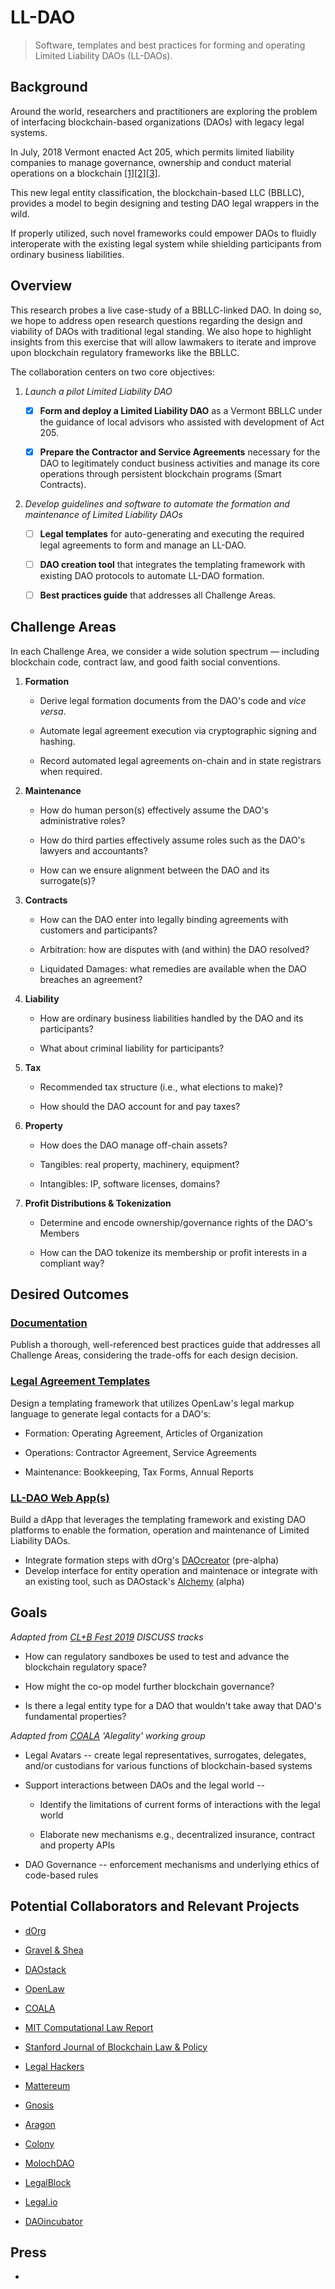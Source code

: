 # LL-DAO
> Software, templates and best practices for forming and operating Limited Liability DAOs (LL-DAOs).

Background
----------

Around the world, researchers and practitioners are exploring the problem of interfacing blockchain-based organizations (DAOs) with legacy legal systems.

In July, 2018 Vermont enacted Act 205, which permits limited liability companies to manage governance, ownership and conduct material
operations on a blockchain [[1]](https://www.coindesk.com/vermontdao-state-governor-signs-bill-clearing-way-blockchain-companies)[[2]](https://legislature.vermont.gov/statutes/section/11/025/04173)[[3]](https://jimhamiltonblog.blogspot.com/2018/06/vermont-permits-llcs-to-operate.html).

This new legal entity classification, the blockchain-based LLC (BBLLC), provides a model to begin designing and testing DAO legal wrappers in the wild.

If properly utilized, such novel frameworks could empower DAOs to fluidly interoperate with the existing legal system while shielding participants from ordinary business liabilities.

Overview
--------

This research probes a live case-study of a BBLLC-linked DAO. In doing so, we hope to address open research questions regarding the design and viability of DAOs with traditional legal standing. We also hope to highlight insights from this exercise that will allow lawmakers to iterate and improve upon blockchain regulatory frameworks like the BBLLC.

The collaboration centers on two core objectives:

1.  *Launch a pilot Limited Liability DAO*

       - [X] **Form and deploy a Limited Liability DAO** as a Vermont BBLLC under the guidance of local advisors who assisted with development of Act 205.

       - [X] **Prepare the Contractor and Service Agreements** necessary for the DAO to legitimately conduct business activities and manage its core operations through persistent blockchain programs (Smart Contracts).

2.  *Develop guidelines and software to automate the formation and maintenance of Limited Liability DAOs*

       - [ ] **Legal templates** for auto-generating and executing the required legal agreements to form and manage an LL-DAO.

       - [ ] **DAO creation tool** that integrates the templating framework with existing DAO protocols to automate LL-DAO formation.

       - [ ] **Best practices guide** that addresses all Challenge Areas.

Challenge Areas
---------------

In each Challenge Area, we consider a wide solution spectrum — including blockchain code, contract law, and good faith social conventions.

1.  **Formation**

    -   Derive legal formation documents from the DAO's code and *vice versa*.

    -   Automate legal agreement execution via cryptographic signing and hashing.

    -   Record automated legal agreements on-chain and in state registrars when required.

2.  **Maintenance**

    -   How do human person(s) effectively assume the DAO's administrative roles?

    -   How do third parties effectively assume roles such as the DAO's lawyers and accountants?

    -   How can we ensure alignment between the DAO and its surrogate(s)?

3.  **Contracts**

    -   How can the DAO enter into legally binding agreements with customers and participants?

    -   Arbitration: how are disputes with (and within) the DAO resolved?

    -   Liquidated Damages: what remedies are available when the DAO breaches an agreement?

4.  **Liability**

    -   How are ordinary business liabilities handled by the DAO and its participants?

    -   What about criminal liability for participants?

5.  **Tax**

    -   Recommended tax structure (i.e., what elections to make)?

    -   How should the DAO account for and pay taxes?

6.  **Property**

    -   How does the DAO manage off-chain assets?

    -   Tangibles: real property, machinery, equipment?

    -   Intangibles: IP, software licenses, domains?

7.  **Profit Distributions & Tokenization**

    -   Determine and encode ownership/governance rights of the DAO's Members

    -   How can the DAO tokenize its membership or profit interests in a compliant way?


Desired Outcomes
----------------

### [Documentation](./guidelines)

Publish a thorough, well-referenced best practices guide that addresses all Challenge Areas, considering the trade-offs for each design decision.

### [Legal Agreement Templates](./templates)

Design a templating framework that utilizes OpenLaw's legal markup language to generate legal contacts for a DAO's:

-   Formation: Operating Agreement, Articles of Organization

-   Operations: Contractor Agreement, Service Agreements

-   Maintenance: Bookkeeping, Tax Forms, Annual Reports

### [LL-DAO Web App(s)](./tech)

Build a dApp that leverages the templating framework and existing DAO platforms to enable the formation, operation and maintenance of Limited Liability DAOs.

-   Integrate formation steps with dOrg's [DAOcreator](https://dorg.tech/#/) (pre-alpha)
-   Develop interface for entity operation and maintenace or integrate with an existing tool, such as DAOstack's [Alchemy](https://alchemy.daostack.io) (alpha)

Goals
-----

*Adapted from [CL+B Fest 2019](https://legalhackers.org/clbfest2019-resources/) DISCUSS tracks*

-   How can regulatory sandboxes be used to test and advance the blockchain regulatory space?

-   How might the co-op model further blockchain governance?

-   Is there a legal entity type for a DAO that wouldn't take away that DAO's fundamental properties?

*Adapted from [COALA](https://coala.global/working-groups/) 'Alegality' working group*

-   Legal Avatars -- create legal representatives, surrogates, delegates, and/or custodians for various functions of blockchain-based systems

-   Support interactions between DAOs and the legal world --

    -   Identify the limitations of current forms of interactions with the legal world

    -   Elaborate new mechanisms e.g., decentralized insurance, contract and property APIs

-   DAO Governance -- enforcement mechanisms and underlying ethics of code-based rules

 
Potential Collaborators and Relevant Projects
----------------

-   [dOrg](https://dorg.tech/#/)

-   [Gravel & Shea](https://www.gravelshea.com)

-   [DAOstack](https://daostack.io)

-   [OpenLaw](https://openlaw.io/)

-   [COALA](https://coala.global)

-   [MIT Computational Law Report](http://law.mit.edu/)

-   [Stanford Journal of Blockchain Law & Policy](https://stanford-jblp.pubpub.org)

-   [Legal Hackers](https://legalhackers.org/)

-   [Mattereum](https://mattereum.com)

-   [Gnosis](https://gnosis.io)

-   [Aragon](https://aragon.org)

-   [Colony](https://colony.io)

-   [MolochDAO](https://molochdao.com/)

-   [LegalBlock](https://legalblock.co/)

-   [Legal.io](https://www.legal.io/)

-   [DAOincubator](http://daoincubator.org/)

Press
----------------

-  


